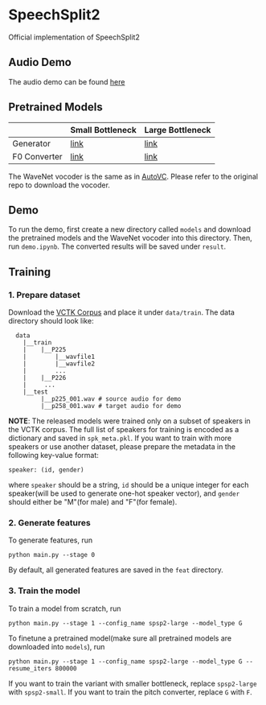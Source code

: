 # SpeechSplit2
Official implementation of SpeechSplit2

## Audio Demo
The audio demo can be found [here](https://biggytruck.github.io/spsp2-demo/)

## Pretrained Models
| | Small Bottleneck | Large Bottleneck |
|----------------|----------------|----------------|
| Generator| [link](https://drive.google.com/uc?export=download&id=1_Eo6_XxcZpk4P0jzjudkgjTKeb3Y-wMu) | [link](https://drive.google.com/uc?export=download&id=1yTVy4BjonLdXW7kTxvEMfDf_RhuDCyBZ) |
| F0 Converter | [link](https://drive.google.com/uc?export=download&id=1MhWkz3UGeZSolKfw0FF0DqhHNN1e5C82) | [link](https://drive.google.com/uc?export=download&id=1th0OFjM1k7y3dtNcijhUy1teKY23bHL8) |

The WaveNet vocoder is the same as in [AutoVC](https://github.com/auspicious3000/autovc). Please refer to the original repo to download the vocoder.

## Demo

To run the demo, first create a new directory called `models` and download the pretrained models and the WaveNet vocoder into this directory. Then, run `demo.ipynb`. The converted results will be saved under `result`.

## Training

### 1. Prepare dataset
Download the [VCTK Corpus](https://datashare.ed.ac.uk/handle/10283/3443) and place it under `data/train`. The data directory should look like:
```
  data
    |__train
    |    |__P225
    |        |__wavfile1
    |        |__wavfile2
    |        ...
    |    |__P226
    |     ...
    |__test
         |__p225_001.wav # source audio for demo
         |__p258_001.wav # target audio for demo
```
**NOTE**: The released models were trained only on a subset of speakers in the VCTK corpus. The full list of speakers for training is encoded as a dictionary and saved in `spk_meta.pkl`. If you want to train with more speakers or use another dataset, please prepare the metadata in the following key-value format:
```
speaker: (id, gender)
```
where `speaker` should be a string, `id` should be a unique integer for each speaker(will be used to generate one-hot speaker vector), and `gender` should either be "M"(for male) and "F"(for female).

### 2. Generate features
To generate features, run
```
python main.py --stage 0
```
By default, all generated features are saved in the `feat` directory.

### 3. Train the model
To train a model from scratch, run
```
python main.py --stage 1 --config_name spsp2-large --model_type G
```
To finetune a pretrained model(make sure all pretrained models are downloaded into `models`), run
```
python main.py --stage 1 --config_name spsp2-large --model_type G --resume_iters 800000
```
If you want to train the variant with smaller bottleneck, replace `spsp2-large` with `spsp2-small`. If you want to train the pitch converter, replace `G` with `F`.